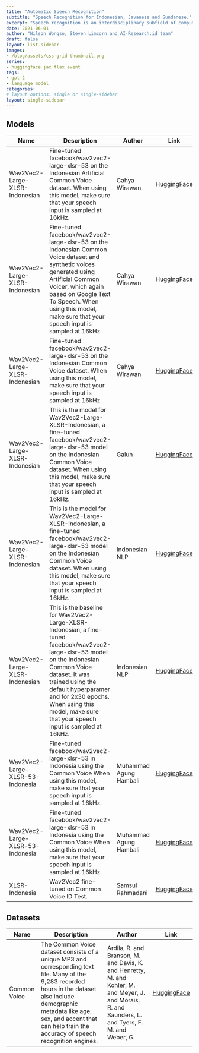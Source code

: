 ```yaml
---
title: "Automatic Speech Recognition"
subtitle: "Speech Recognition for Indonesian, Javanese and Sundanese."
excerpt: "Speech recognition is an interdisciplinary subfield of computer science and computational linguistics that develops methodologies and technologies that enable the recognition and translation of spoken language into text."
date: 2021-06-01
author: "Wilson Wongso, Steven Limcorn and AI-Research.id team"
draft: false
layout: list-sidebar
images:
- /blog/assets/css-grid-thumbnail.png
series:
- huggingface jax flax event
tags:
- gpt-2
- language model
categories:
# layout options: single or single-sidebar
layout: single-sidebar
---
```


## Models
| Name                             | Description                                                                                                                                                                                                                                                                                         | Author                 | Link                                                                                         |
|----------------------------------|-----------------------------------------------------------------------------------------------------------------------------------------------------------------------------------------------------------------------------------------------------------------------------------------------------|------------------------|----------------------------------------------------------------------------------------------|
| Wav2Vec2-Large-XLSR-Indonesian   | Fine-tuned facebook/wav2vec2-large-xlsr-53 on the Indonesian Artificial Common Voice dataset. When using this model, make sure that your speech input is sampled at 16kHz.                                                                                                                          | Cahya Wirawan          | [HuggingFace](https://huggingface.co/cahya/wav2vec2-large-xlsr-indonesian-artificial)        |
| Wav2Vec2-Large-XLSR-Indonesian   | Fine-tuned facebook/wav2vec2-large-xlsr-53 on the Indonesian Common Voice dataset and synthetic voices generated using Artificial Common Voicer, which again based on Google Text To Speech. When using this model, make sure that your speech input is sampled at 16kHz.                           | Cahya Wirawan          | [HuggingFace](https://huggingface.co/cahya/wav2vec2-large-xlsr-indonesian-mix)               |
| Wav2Vec2-Large-XLSR-Indonesian   | Fine-tuned facebook/wav2vec2-large-xlsr-53 on the Indonesian Common Voice dataset. When using this model, make sure that your speech input is sampled at 16kHz.                                                                                                                                     | Cahya Wirawan          | [HuggingFace](https://huggingface.co/cahya/wav2vec2-large-xlsr-indonesian)                   |
| Wav2Vec2-Large-XLSR-Indonesian   | This is the model for Wav2Vec2-Large-XLSR-Indonesian, a fine-tuned facebook/wav2vec2-large-xlsr-53 model on the Indonesian Common Voice dataset. When using this model, make sure that your speech input is sampled at 16kHz.                                                                       | Galuh                  | [HuggingFace](https://huggingface.co/Galuh/wav2vec2-large-xlsr-indonesian)                   |
| Wav2Vec2-Large-XLSR-Indonesian   | This is the model for Wav2Vec2-Large-XLSR-Indonesian, a fine-tuned facebook/wav2vec2-large-xlsr-53 model on the Indonesian Common Voice dataset. When using this model, make sure that your speech input is sampled at 16kHz.                                                                       | Indonesian NLP         | [HuggingFace](https://huggingface.co/indonesian-nlp/wav2vec2-large-xlsr-indonesian)          |
| Wav2Vec2-Large-XLSR-Indonesian   | This is the baseline for Wav2Vec2-Large-XLSR-Indonesian, a fine-tuned facebook/wav2vec2-large-xlsr-53 model on the Indonesian Common Voice dataset. It was trained using the default hyperparamer and for 2x30 epochs. When using this model, make sure that your speech input is sampled at 16kHz. | Indonesian NLP         | [HuggingFace](https://huggingface.co/indonesian-nlp/wav2vec2-large-xlsr-indonesian-baseline) |
| Wav2Vec2-Large-XLSR-53-Indonesia | Fine-tuned facebook/wav2vec2-large-xlsr-53 in Indonesia using the Common Voice When using this model, make sure that your speech input is sampled at 16kHz.                                                                                                                                         | Muhammad Agung Hambali | [HuggingFace](https://huggingface.co/ayameRushia/wav2vec2-large-xlsr-indonesia)              |
| Wav2Vec2-Large-XLSR-53-Indonesia | Fine-tuned facebook/wav2vec2-large-xlsr-53 in Indonesia using the Common Voice When using this model, make sure that your speech input is sampled at 16kHz.                                                                                                                                         | Muhammad Agung Hambali | [HuggingFace](https://huggingface.co/ayameRushia/wav2vec2-large-xlsr-indo)                   |
| XLSR-Indonesia                   | Wav2Vec2 fine-tuned on Common Voice ID Test.                                                                                                                                                                                                                                                        | Samsul Rahmadani       | [HuggingFace](https://huggingface.co/munggok/xlsr_indonesia)                                 |

## Datasets
| Name         | Description                                                                                                                                                                                                                                                | Author                                                                                                                                                | Link                                                        |
|--------------|------------------------------------------------------------------------------------------------------------------------------------------------------------------------------------------------------------------------------------------------------------|-------------------------------------------------------------------------------------------------------------------------------------------------------|-------------------------------------------------------------|
| Common Voice | The Common Voice dataset consists of a unique MP3 and corresponding text file. Many of the 9,283 recorded hours in the dataset also include demographic metadata like age, sex, and accent that can help train the accuracy of speech recognition engines. | Ardila, R. and Branson, M. and Davis, K. and Henretty, M. and Kohler, M. and Meyer, J. and Morais, R. and Saunders, L. and Tyers, F. M. and Weber, G. | [HuggingFace](https://huggingface.co/datasets/common_voice) |
